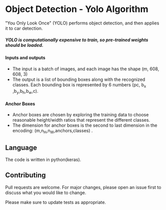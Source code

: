 # Object Detection - Yolo Algorithm

"You Only Look Once" (YOLO) performs object detection, and then applies it to car detection. 
##### YOLO is computationally expensive to train, so pre-trained weights should be loaded.

#### Inputs and outputs
* The input is a batch of images, and each image has the shape (m, 608, 608, 3)
* The output is a list of bounding boxes along with the recognized classes.
Each bounding box is represented by 6 numbers  (pc,
b<sub>x</sub> ,b<sub>y</sub>,b<sub>h</sub>,b<sub>w</sub>,c).

#### Anchor Boxes
* Anchor boxes are chosen by exploring the training data to choose reasonable height/width ratios that represent the different classes.
* The dimension for anchor boxes is the second to last dimension in the encoding:  (m,n<sub>H</sub>,n<sub>W</sub>,anchors,classes) .

## Language
The code is written in python(keras).

## Contributing
Pull requests are welcome. For major changes, please open an issue first to discuss what you would like to change.

Please make sure to update tests as appropriate.
